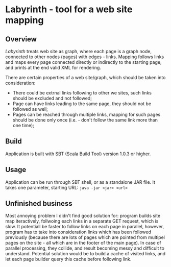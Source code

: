 # Labyrinth - tool for a web site mapping

## Overview
_Labyrinth_ treats web site as graph, where each page is a graph node, connected to other nodes (pages) with 
edges - links. Mapping follows links and maps every page connected directly or indirectly to the starting page, and
prints at the end valid XML for rendering.

There are certain properties of a web site/graph, which should be taken into consideration:
 - There could be extrnal links following to other we sites, such links should be excluded and not followed;
 - Page can have links leading to the same page, they should not be followed as well;
 - Pages can be reached through multiple links, mapping for such pages should be done only once (i.e. - don't follow
 the same link more than one time);
 
 ## Build
 Application is built with SBT (Scala Build Tool) version 1.0.3 or higher.
 
 ## Usage
 Application can be run through SBT shell, or as a standalone JAR file. It takes one parameter, starting URL:
 `java -jar <jar> <url>`
 
 ## Unfinished business
 Most annoying problem I didn't find good solution for: program builds site map iteractively, follwoing each links in a separate GET
 request, which is slow. It potentiall be faster to follow links on each page in parallel, however, program has 
 to take into consideration links which has been followed previously (because there are lots of pages which are pointed from multipel
 pages on the site - all which are in the footer of the main page). In case of parallel processing, they collide, 
 and result becoming messy and difficult to understand. Potential solution would be to build a cache of visited links, and 
 let each page builder query this cache before following link.
